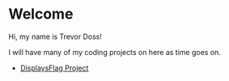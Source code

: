 # Welcome

Hi, my name is Trevor Doss! 

I will have many of my coding projects on here as time goes on.
- [DisplaysFlag Project](https://github.com/TrevorDoss/coding-projects/blob/main/DisplaysFlag/src/DisplaysFlag.java)
 
